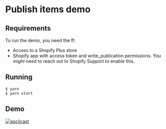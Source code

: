 # Publish items demo

## Requirements

To run the demo, you need the ff:

* Access to a Shopify Plus store
* Shopify app with access token and write_publication permissions. You _might_ need to reach out to Shopify Support to enable this.

## Running

``` shell
$ yarn
$ yarn start
```

## Demo

[![asciicast](https://asciinema.org/a/8tsrWDy2X7GDnfH8xj9ZnBNtO.svg)](https://asciinema.org/a/8tsrWDy2X7GDnfH8xj9ZnBNtO)
